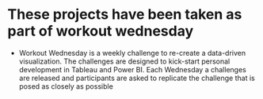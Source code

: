 # These projects have been taken as part of workout wednesday
* Workout Wednesday is a weekly challenge to re-create a data-driven visualization. The challenges are designed to kick-start personal   development in Tableau and Power BI. Each Wednesday a challenges are released and participants are asked to replicate the challenge that is posed as closely as possible